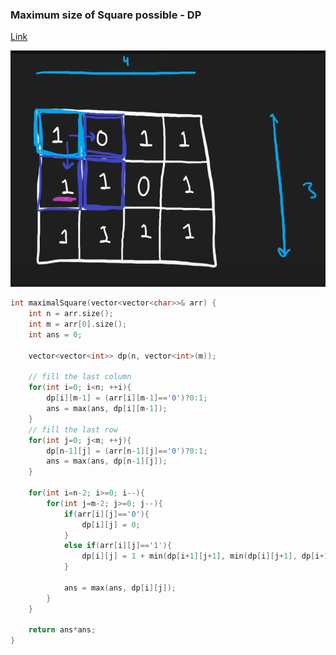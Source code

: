 ### Maximum size of Square possible - DP

[Link](https://leetcode.com/problems/maximal-square/description/)

![alt text](image.png)


```cpp
int maximalSquare(vector<vector<char>>& arr) {
    int n = arr.size();
    int m = arr[0].size();
    int ans = 0;

    vector<vector<int>> dp(n, vector<int>(m));

    // fill the last column
    for(int i=0; i<n; ++i){
        dp[i][m-1] = (arr[i][m-1]=='0')?0:1;
        ans = max(ans, dp[i][m-1]);
    }
    // fill the last row
    for(int j=0; j<m; ++j){
        dp[n-1][j] = (arr[n-1][j]=='0')?0:1;
        ans = max(ans, dp[n-1][j]);
    }

    for(int i=n-2; i>=0; i--){
        for(int j=m-2; j>=0; j--){
            if(arr[i][j]=='0'){
                dp[i][j] = 0;
            }
            else if(arr[i][j]=='1'){
                dp[i][j] = 1 + min(dp[i+1][j+1], min(dp[i][j+1], dp[i+1][j]));
            }

            ans = max(ans, dp[i][j]);
        }
    }

    return ans*ans;
}
```